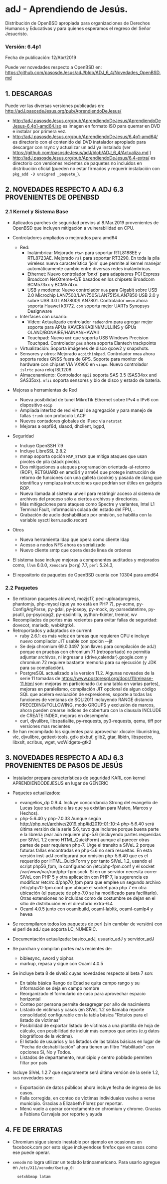 # adJ - Aprendiendo de Jesús.
Distribución de OpenBSD apropiada para organizaciones de Derechos Humanos
y Educativas y para quienes esperamos el regreso del Señor Jesucristo.

### Versión: 6.4p1
Fecha de publicación: 12/Abr/2019

Puede ver novedades respecto a OpenBSD en:
  <https://github.com/pasosdeJesus/adJ/blob/ADJ_6_4/Novedades_OpenBSD.md>

## 1. DESCARGAS

Puede ver las diversas versiones publicadas en: 
  <http://adJ.pasosdeJesus.org/pub/AprendiendoDeJesus/>

* <http://adJ.pasosdeJesus.org/pub/AprendiendoDeJesus/AprendiendoDeJesus-6.4p1-amd64.iso> es imagen en formato ISO para quemar en DVD e instalar por primera vez.
* <http://adJ.pasosdeJesus.org/pub/AprendiendoDeJesus/6.4p1-amd64/> es directorio con el contenido del DVD instalador apropiado para descargar con rsync y actualizar un adJ ya instalado (ver  <https://github.com/pasosdeJesus/adJ/blob/ADJ_6_4/Actualiza.md> )
* <http://adJ.pasosdeJesus.org/pub/AprendiendoDeJesus/6.4-extra/> es directorio con versiones recientes de paquetes no incluidos en distribución oficial (pueden no estar firmados y requerir instalación con `pkg_add -D unsigned _paquete_`).


## 2. NOVEDADES RESPECTO A ADJ 6.3 PROVENIENTES DE OPENBSD

### 2.1 Kernel y Sistema Base

* Aplicados parches de seguridad previos al 8.Mar.2019 provenientes de 
  OpenBSD que incluyen mitigación a vulnerabilidad en CPU.
* Controladores ampliados o mejorados para amd64
	* Red:
		* Inalámbrica: Mejorado `rtwn` para soportar 
	          RTL8188EE y RTL8723AE. Mejorado `ral` para soportar
		  RT3290. En toda la pila wireless nueva característica
		  'join' que permite al kernel manejar automáticamente cambio
		  entre diversas redes inalámbricas.
		* Ethernet: Nuevo controlador 'bnxt' para adaptaores PCI 
		  Express Broadcom NetXtreme-C/E basados en los chipsets 
		  Broadcom BCM573xx y BCM574xx.
		* USB y modems: Nuevo controlador `mue` para Gigabit sobre
		  USB 2.0 Microchip LAN7500/LAN7505/LAN7515/LAN7850 USB 2.0 y 
		  sobre USB 3.0 LAN7800/LAN7801. Controlador `umsm` ahora
	 	  soporta Huawei k3772. `com`  soporta mejor UARTs Synopsys 
		  Designware 
	* Interfaces con usuario:
		* Vídeo: Actualizado controlador `radeondrm` para agregar
 		  mejor soporte para APUs KAVERI/KABINI/MULLINS y GPUs 
		  OLAND/BONAIRE/HAINAN/HAWAII
		* Touchpad: Nuevo `umt` que soporta USB Windows Precision 
		  Touchpad. Controlador `pms` ahora soporta Elantech 
		  trackpoints
	* Virtualización: Soporta imágenes de disco qcow2 y snapshots. 
	* Sensores y otros: Mejorado `acpithinkpad`. Controlador `nmea` ahora 
	  soporta redes GNSS fuera de GPS. Soporte para monitor de hardware con
	  chipset VIA VX900  en `viapm`. Nuevo controlador `islrtc` para 
	  reloj ISL1208
	* Almacenamiento: Controlador `mpii` soporta SAS 3.5 (SAS34xx and 
	  SAS35xx).  `mfii` soporta sensores y bio de disco y estado de bateria.
	
* Mejoras a herramientas de Red
	* Nueva posibilidad de tunel MikroTik Ethernet sobre IPv4 o IPv6 con 
	  dispositivo `eoip`
	* Ampliada interfaz de red virtual de agregación y para manejo de 
	  fallas `trunk` con protocolo LACP
	* Nuevos contadores globales de IPsec via `netstat`
	* Mejoras a ospf6d, slaacd, dhclient, bgpd,
* Seguridad
	* Incluye OpenSSH 7.9 
	* Incluye LibreSSL 2.8.2
	* mmap soporta opción `MAP_STACK` que mitiga ataques 
	  que usan pivotes de pila (stack pivots).
	* Dos mitigaciones a ataques programación orientada-al-retorno (ROP),
	  RETGUARD en amd64 y arm64 que protege instrucción de retorno de 
	  funciones con una galleta (cookie) y pasada de clang que identifica
	  y remplaza instrucciones que podrían ser útiles en gadgets ROP.
	* Nueva llamada al sistema unveil para restringir acceso 
	  al sistema de archivos del proceso sólo a ciertos archivos 
	  y directorios. 
	* Más mitigaciones para ataques como Spectre y variantes, 
	  Intel L1 Terminal Fault, información colada del estado del FPU, .  
	* Grabación de audio deshabilitado por omisión, se habilita con la 
	  variable sysctl kern.audio.record

* Otros
	* Nueva herramienta ldap que opera como cliente ldap
	* Acesso a nodos NFS ahora es serializado
	* Nuevo cliente smtp que opera desde línea de ordenes

* El sistema base incluye mejoras a componentes auditados y mejorados 
  como, ```llvm``` 6.0.0,  ```Xenocara``` (```Xorg```) 7.7, ```perl``` 5.24.3, 
* El repositorio de paquetes de OpenBSD cuenta con 10304 para amd64


### 2.2 Paquetes 

* Se retiraron paquetes abiword, mozjs17, pecl-uploadprogress, phantomjs, 
  php-mysql (que ya no está en PHP 7), py-acme, py-ConfigArgParse, 
  py-gdal, py-josepy, py-mock, py-parsedatetime, py-psutil, py-psycopg2, 
  py-qscintilla, python-tkinter, tremor, wv
* Recompilados de portes más recientes para evitar fallas de seguridad: 
	dovecot, mariadb, webkitgtk4.
* Retroportados y adaptados de current: 
	* ruby 2.6.1: es más veloz en tareas que requieren CPU e incluye
	  nuevo compilador JIT usable con opción --jit
	* Se deja chromium 69.0.3497 (con llaves para compilación de adJ) 
	  porque en pruebas con chromium 71 (retroportado) no permitia 
	  adjuntar archivos, ni ingresar a {drive,calendar}.google.com y 
 	  chromium 72 requiere bastante memoria para su ejecución
	  (y JDK para su compilación).
	* PostgreSQL actualizado a la version 11.2. Algunas noveades de 
	  la serie 11 tomadas de 
	  <https://www.postgresql.org/docs/11/release-11.html> son: 
	  mejoras en particionado (i.e una tabla en varias partes),
	  mejoras en paralelismo, compilación JIT opcional de algun 
	  código SQL que acelera evaluación de expresiones, soporte
	  a todas las funciones de ventanas de SQL:2011 incluyendo
	  RANGE distancia PRECEDING/FOLLOWING, modo GROUPS y exclusión
	  de marcos, ahora pueden crearse indices de cobertura con 
	  la clausula INCLUDE de CREATE INDEX, mejoras en 
	  desempeño.
	* curl, djvulibre, libspatialite, py-requests, py3-requests,
	  qemu, tiff por versiones mas recientes
* Se han recompilado los siguientes para aprovechar xlocale: libunistring, 
  vlc, djvulibre, gettext-tools, gdk-pixbuf, glib2, gtar, libidn, 
  libspectre, libxslt, scribus, wget, wxWidgets-gtk2


## 3. NOVEDADES RESPECTO A ADJ 6.3 PROVENIENTES DE PASOS DE JESÚS

* Instalador prepara características de seguridad KARL con kernel 
  APRENDIENDODEJESUS en lugar de GENERIC

* Paquetes actualizados:
	* evangelios_dp 0.9.4.  Incluye concordancia Strong del evangelio de 
	  Lucas (que se añade a las que ya existían para Mateo, Marcos y Hechos).
	* php-5.6.40 y php-7.0.33
		Aunque según http://php.net/archive/2019.php#id2019-01-10-4
		php-5.6.40 será última versión de la serie 5.6,
		tuvo que inclurse porque buena parte e la librería pear 
		aún requiere php-5.6 (incluyendo partes requeridas por 
		SIVeL 1.2 como HTML_QuickForm) aunque al parecer otras 
		partes de pear requieren php-7.
		Urge el transito a SIVeL 2 porque futuras fallas encontradas
		en php-5.6 no será resueltas.
		En esta versión inst-adJ configurará por omisión php-5.6.40 
		que es el requerido por HTML_QuickForm y por tanto SIVeL 1.2, 
		usando el script php56_fpm, la configuración 
		/etc/php-fpm.conf y el socket /var/www/var/run/php-fpm.sock.
		Si en un servidor necesita correr SIVeL con PHP 5 y otra
		aplicación con PHP 7, la sugerencia es modificar 
		/etc/rc.d/php70_fpm para que emplee un segundo
		archivo /etc/php70-fpm.conf que ubique el socket para
		php 7 en otra ubicación (el paquete de php-7.0 se ha modificado para
	 	facilitarlo).
		Otras extensiones no incluidas como de costumbre se dejan 
		en el sitio de distribución en el directorio extra-6.4
	* Ocaml 4.0.5 junto con ocamlbuild, ocaml-labltk, ocaml-camlp4 y hevea

* Se recompilaron todos los paquetes de perl (sin cambiar de versión) con
  el perl de adJ que soporta LC_NUMERIC.  

* Documentación actualizada: basico_adJ, usuario_adJ y servidor_adJ

* Se parchan y compilan portes más recientes de:
	- biblesync, sword y xiphos 
	- markup, repasa y sigue con Ocaml 4.0.5

* Se incluye beta 8 de sivel2 cuyas novedades respecto al beta 7 son:
  * En tabla básica Rango de Edad se quita campo rango y su información se 
    deja en campo nombre
  * Reorganizado el formulario de caso para aprovechar espacio horizontal
  * Conteo por persona permite desagregar por año de nacimiento
  * Listado de víctimas y casos (en SIVeL 1.2 se llamaba reporte consolidado)
    configurable con la tabla básica "Rotulos para el listado de víctimas"
  * Posibilidad de exportar listado de víctimas a una plantilla
    de hoja de cálculo, con posibilidad de incluir más campos que antes (e.g
    datos biográficos de la víctima).
  * El listado de usuarios y los listados de las tablas básicas en lugar de 
    "Fecha de deshabilitación" ahora tienen un filtro "Habilitado" con 
    opciones Si, No y Todos.
  * Listados de departamento, municipio y centro poblado permiten filtar 
    por pais 
* Incluye SIVeL 1.2.7 que seguramente será última versión de la serie 1.2,
  sus novedades son:
  * Exportación de datos públicos ahora incluye fecha de ingreso de los casos.
  * Falla corregida, en conteo de víctimas individuales vuelve a verse municipio. Gracias a Elizabeth Florez por reportar.
  * Menú vuele a operar correctamente en chromium y chrome. Gracias a Fabiana Carvajala por reporte y ayuda


## 4. FE DE ERRATAS

- Chromium sigue siendo inestable por ejemplo en ocasiones en facebook.com
  por esto sigue incluyendose firefox que en casos como ese puede operar.

- `xenodm` no logra utilizar un teclado latinoamericano.  Para usarlo
  agregue en `/etc/X11/xenodm/Xsetup_0`:

		setxkbmap latam

